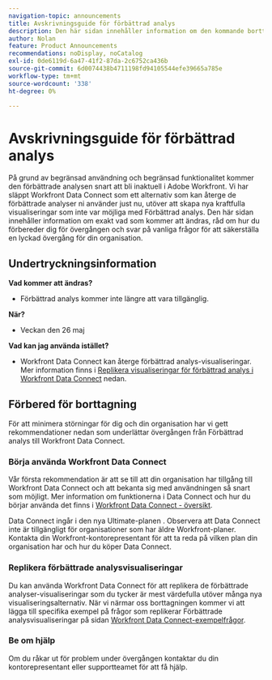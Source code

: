 ```yaml
---
navigation-topic: announcements
title: Avskrivningsguide för förbättrad analys
description: Den här sidan innehåller information om den kommande borttagningen av Enhanced Analytics.
author: Nolan
feature: Product Announcements
recommendations: noDisplay, noCatalog
exl-id: 0de6119d-6a47-41f2-87da-2c6752ca436b
source-git-commit: 6d0074438b4711198fd94105544efe39665a785e
workflow-type: tm+mt
source-wordcount: '338'
ht-degree: 0%

---
```


# Avskrivningsguide för förbättrad analys

På grund av begränsad användning och begränsad funktionalitet kommer den förbättrade analysen snart att bli inaktuell i Adobe Workfront. Vi har släppt Workfront Data Connect som ett alternativ som kan återge de förbättrade analyser ni använder just nu, utöver att skapa nya kraftfulla visualiseringar som inte var möjliga med Förbättrad analys. Den här sidan innehåller information om exakt vad som kommer att ändras, råd om hur du förbereder dig för övergången och svar på vanliga frågor för att säkerställa en lyckad övergång för din organisation.

## Undertryckningsinformation

**Vad kommer att ändras?**

* Förbättrad analys kommer inte längre att vara tillgänglig.

**När?**

* Veckan den 26 maj

**Vad kan jag använda istället?**

* Workfront Data Connect kan återge förbättrad analys-visualiseringar. Mer information finns i [Replikera visualiseringar för förbättrad analys i Workfront Data Connect](#replicate-enhanced-analytics-visualizations-in-workfront-data-connect) nedan.

## Förbered för borttagning

För att minimera störningar för dig och din organisation har vi gett rekommendationer nedan som underlättar övergången från Förbättrad analys till Workfront Data Connect.

### Börja använda Workfront Data Connect

Vår första rekommendation är att se till att din organisation har tillgång till Workfront Data Connect och att bekanta sig med användningen så snart som möjligt. Mer information om funktionerna i Data Connect och hur du börjar använda det finns i [Workfront Data Connect - översikt](/help/quicksilver/reports-and-dashboards/data-lake/data-lake-overview.md).

Data Connect ingår i den nya Ultimate-planen <!--, and can be purchased as an add-on to the new Select and Prime plans-->. Observera att Data Connect inte är tillgängligt för organisationer som har äldre Workfront-planer. Kontakta din Workfront-kontorepresentant för att ta reda på vilken plan din organisation har och hur du köper Data Connect.

### Replikera förbättrade analysvisualiseringar

Du kan använda Workfront Data Connect för att replikera de förbättrade analyser-visualiseringar som du tycker är mest värdefulla utöver många nya visualiseringsalternativ. När vi närmar oss borttagningen kommer vi att lägga till specifika exempel på frågor som replikerar Förbättrade analysvisualiseringar på sidan [Workfront Data Connect-exempelfrågor](/help/quicksilver/reports-and-dashboards/data-lake/basic-query-examples.md).

<!--Use the queries in the articles below to create data visualizations similar to those in Enhanced Analytics:


* [KPI queries](/help/quicksilver/reports-and-dashboards/data-lake/enhanced-analytics-queries/kpi-queries.md)

Coming soon:

* Flight plan queries
* Project activities queries
* Project treemap queries
* People queries


* [Flight plan queries](/help/quicksilver/reports-and-dashboards/data-lake/enhanced-analytics-queries/flight-plan-queries.md)
* [Project activities queries](/help/quicksilver/reports-and-dashboards/data-lake/enhanced-analytics-queries/project-activity-queries.md)
* [Project treemap queries](/help/quicksilver/reports-and-dashboards/data-lake/enhanced-analytics-queries/project-tree-map-queries.md) 
* [People queries](/help/quicksilver/reports-and-dashboards/data-lake/enhanced-analytics-queries/people-queries.md)
-->

### Be om hjälp

Om du råkar ut för problem under övergången kontaktar du din kontorepresentant eller supportteamet för att få hjälp.

<!--
## FAQ

+++ Will I be able to continue using Enhanced Analytics after the deprecation?

No, it will be completely removed from the application.
+++

+++ What do I do if my organization is on a legacy Workfront plan but I want to use Data Connect?

Contact your account representative about moving to one of the new Workfront plans.
+++
-->
